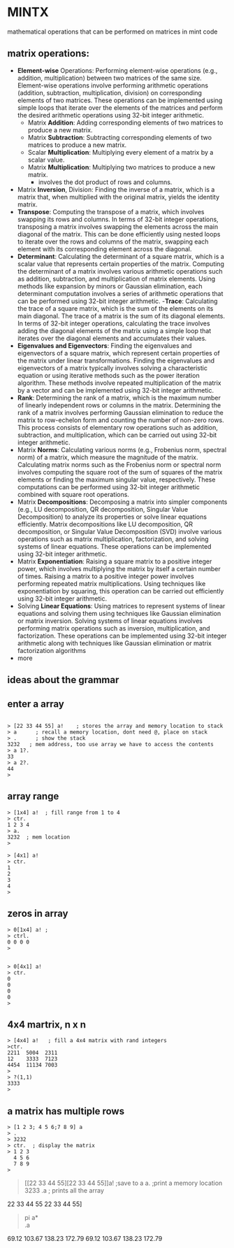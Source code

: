 # MINTX
mathematical operations that can be performed on matrices in mint code


## matrix operations: 
- **Element-wise** Operations: Performing element-wise operations (e.g., addition, multiplication) between two matrices of the same size. Element-wise operations involve performing arithmetic operations (addition, subtraction, multiplication, division) on corresponding elements of two matrices. These operations can be implemented using simple loops that iterate over the elements of the matrices and perform the desired arithmetic operations using 32-bit integer arithmetic.
  - Matrix **Addition**: Adding corresponding elements of two matrices to produce a new matrix.
  - Matrix **Subtraction**: Subtracting corresponding elements of two matrices to produce a new matrix.
  - Scalar **Multiplication**: Multiplying every element of a matrix by a scalar value.
  - Matrix **Multiplication**: Multiplying two matrices to produce a new matrix.
     - involves the dot product of rows and columns.
- Matrix **Inversion**, Division: Finding the inverse of a matrix, which is a matrix that, when multiplied with the original matrix, yields the identity matrix.
- **Transpose**: Computing the transpose of a matrix, which involves swapping its rows and columns.
In terms of 32-bit integer operations, transposing a matrix involves swapping the elements across the main diagonal of the matrix. This can be done efficiently using nested loops to iterate over the rows and columns of the matrix, swapping each element with its corresponding element across the diagonal.
- **Determinant**: Calculating the determinant of a square matrix, which is a scalar value that represents certain properties of the matrix.
   Computing the determinant of a matrix involves various arithmetic operations such as addition, subtraction, and multiplication of matrix elements. Using methods like expansion by minors or Gaussian elimination, each determinant computation involves a series of arithmetic operations that can be performed using 32-bit integer arithmetic.
-**Trace**: Calculating the trace of a square matrix, which is the sum of the elements on its main diagonal.
   The trace of a matrix is the sum of its diagonal elements. In terms of 32-bit integer operations, calculating the trace involves adding the diagonal elements of the matrix using a simple loop that iterates over the diagonal elements and accumulates their values.
- **Eigenvalues and Eigenvectors**: Finding the eigenvalues and eigenvectors of a square matrix, which represent certain properties of the matrix under linear transformations. Finding the eigenvalues and eigenvectors of a matrix typically involves solving a characteristic equation or using iterative methods such as the power iteration algorithm. These methods involve repeated multiplication of the matrix by a vector and can be implemented using 32-bit integer arithmetic.
- **Rank**: Determining the rank of a matrix, which is the maximum number of linearly independent rows or columns in the matrix. Determining the rank of a matrix involves performing Gaussian elimination to reduce the matrix to row-echelon form and counting the number of non-zero rows. This process consists of elementary row operations such as addition, subtraction, and multiplication, which can be carried out using 32-bit integer arithmetic.
- Matrix **Norms**: Calculating various norms (e.g., Frobenius norm, spectral norm) of a matrix, which measure the magnitude of the matrix. Calculating matrix norms such as the Frobenius norm or spectral norm involves computing the square root of the sum of squares of the matrix elements or finding the maximum singular value, respectively. These computations can be performed using 32-bit integer arithmetic combined with square root operations.
- Matrix **Decompositions**: Decomposing a matrix into simpler components (e.g., LU decomposition, QR decomposition, Singular Value Decomposition) to analyze its properties or solve linear equations efficiently. Matrix decompositions like LU decomposition, QR decomposition, or Singular Value Decomposition (SVD) involve various operations such as matrix multiplication, factorization, and solving systems of linear equations. These operations can be implemented using 32-bit integer arithmetic.
- Matrix **Exponentiation**: Raising a square matrix to a positive integer power, which involves multiplying the matrix by itself a certain number of times. Raising a matrix to a positive integer power involves performing repeated matrix multiplications. Using techniques like exponentiation by squaring, this operation can be carried out efficiently using 32-bit integer arithmetic.
- Solving **Linear Equations**: Using matrices to represent systems of linear equations and solving them using techniques like Gaussian elimination or matrix inversion. Solving systems of linear equations involves performing matrix operations such as inversion, multiplication, and factorization. These operations can be implemented using 32-bit integer arithmetic along with techniques like Gaussian elimination or matrix factorization algorithms
- more

     

## ideas about the grammar
## enter a array 
```

> [22 33 44 55] a!    ; stores the array and memory location to stack
> a      ; recall a memory location, dont need @, place on stack 
> .      ; show the stack
3232   ; mem address, too use array we have to access the contents
> a 1?.
33
> a 2?.
44
> 
```
## array range 
```
> [1x4] a!  ; fill range from 1 to 4
> ctr.
1 2 3 4
> a.
3232  ; mem location
>

> [4x1] a!
> ctr.
1
2
3
4
>

 ```
## zeros in array

```
> 0[1x4] a! ; 
> ctrl.
0 0 0 0
>


> 0[4x1] a!
> ctr.
0
0
0
0
>
```
## 

## 4x4 martrix, n x n
```
> [4x4] a!   ; fill a 4x4 matrix with rand integers
>ctr.
2211  5004  2311
12    3333  7123
4454  11134 7003
> 
> ?(1,1)
3333
> 

```





## a matrix has multiple rows
```
> [1 2 3; 4 5 6;7 8 9] a
> .
> 3232
> ctr.  ; display the matrix
> 1 2 3
  4 5 6 
  7 8 9
>
```




> [[22 33 44 55][22 33 44 55]]a!    ;save to a
> a.    ;print a memory location
> 3233
> .a   ; prints all the array
>

22 33 44 55
22 33 44 55] 
>

>pi a*       
> .a
>
69.12 103.67 138.23 172.79
69.12 103.67 138.23 172.79

>

```


